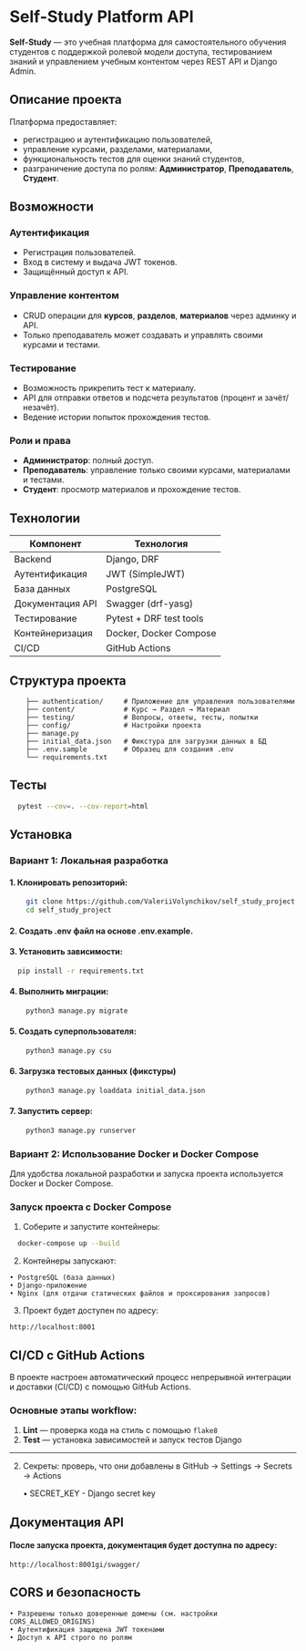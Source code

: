 # Self-Study Platform API

**Self-Study** — это учебная платформа для самостоятельного обучения студентов с поддержкой ролевой модели доступа, тестированием знаний и управлением учебным контентом через REST API и Django Admin.

##  Описание проекта

Платформа предоставляет:
- регистрацию и аутентификацию пользователей,
- управление курсами, разделами, материалами,
- функциональность тестов для оценки знаний студентов,
- разграничение доступа по ролям: **Администратор**, **Преподаватель**, **Студент**.

##  Возможности

###  Аутентификация
- Регистрация пользователей.
- Вход в систему и выдача JWT токенов.
- Защищённый доступ к API.

###  Управление контентом
- CRUD операции для **курсов**, **разделов**, **материалов** через админку и API.
- Только преподаватель может создавать и управлять своими курсами и тестами.

### Тестирование
- Возможность прикрепить тест к материалу.
- API для отправки ответов и подсчета результатов (процент и зачёт/незачёт).
- Ведение истории попыток прохождения тестов.

### Роли и права
- **Администратор**: полный доступ.
- **Преподаватель**: управление только своими курсами, материалами и тестами.
- **Студент**: просмотр материалов и прохождение тестов.

## Технологии

| Компонент        | Технология             |
|------------------|------------------------|
| Backend          | Django, DRF            |
| Аутентификация   | JWT (SimpleJWT)        |
| База данных      | PostgreSQL             |
| Документация API | Swagger (drf-yasg)     |
| Тестирование     | Pytest + DRF test tools|
| Контейнеризация  | Docker, Docker Compose |
| CI/CD            | GitHub Actions         |

## Структура проекта

```text
    ├── authentication/     # Приложение для управления пользователями
    ├── content/            # Курс → Раздел → Материал
    ├── testing/            # Вопросы, ответы, тесты, попытки
    ├── config/             # Настройки проекта
    ├── manage.py
    ├── initial_data.json   # Фикстура для загрузки данных в БД
    ├── .env.sample         # Образец для создания .env
    └── requirements.txt
```

## Тесты
```bash
  pytest --cov=. --cov-report=html
```
## Установка
### Вариант 1: Локальная разработка
#### 1. Клонировать репозиторий:
```bash
    git clone https://github.com/ValeriiVolynchikov/self_study_project.git
    cd self_study_project
```
#### 2. Создать .env файл на основе .env.example.
#### 3. Установить зависимости:
```bash
  pip install -r requirements.txt
```
#### 4. Выполнить миграции:
```bash
    python3 manage.py migrate
```
#### 5. Создать суперпользователя:
```bash
    python3 manage.py csu
```
#### 6. Загрузка тестовых данных (фикстуры)
```bash
    python3 manage.py loaddata initial_data.json
```
#### 7. Запустить сервер:
```bash
    python3 manage.py runserver
```

### Вариант 2: Использование Docker и Docker Compose

Для удобства локальной разработки и запуска проекта используется Docker и Docker Compose.

### Запуск проекта с Docker Compose

1. Соберите и запустите контейнеры:

```bash
  docker-compose up --build
```
2.	Контейнеры запускают:
```text
• PostgreSQL (база данных)
• Django-приложение
• Nginx (для отдачи статических файлов и проксирования запросов)
```
3.	Проект будет доступен по адресу: 
```
http://localhost:8001
```

## CI/CD с GitHub Actions

В проекте настроен автоматический процесс непрерывной интеграции и доставки (CI/CD) с помощью GitHub Actions.

### Основные этапы workflow:

1. **Lint** — проверка кода на стиль с помощью `flake8`  
2. **Test** — установка зависимостей и запуск тестов Django  

---
2. Секреты: проверь, что они добавлены в GitHub → Settings → Secrets → Actions

    • SECRET_KEY - Django secret key


##  Документация API
#### После запуска проекта, документация будет доступна по адресу:
```text
http://localhost:8001gi/swagger/
```
## CORS и безопасность
```text
• Разрешены только доверенные домены (см. настройки CORS_ALLOWED_ORIGINS)
• Аутентификация защищена JWT токенами
• Доступ к API строго по ролям
```